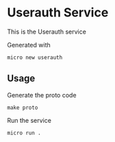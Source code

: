 # Userauth Service

This is the Userauth service

Generated with

```
micro new userauth
```

## Usage

Generate the proto code

```
make proto
```

Run the service

```
micro run .
```